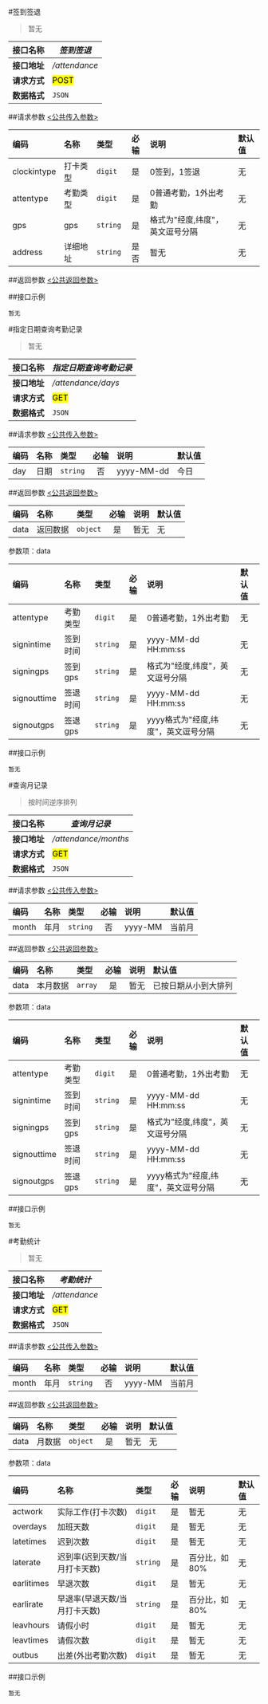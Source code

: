 #签到签退
>暂无

| 接口名称 | *签到签退* |
| -- | -- |
| **接口地址** | */attendance* |
| **请求方式** | <mark>POST</mark> |
| **数据格式** | <code>JSON</code> |


##请求参数
[<公共传入参数>](../README.md)  


|编码|名称|类型|必输|说明|默认值|
|:---|:---|:---|:--:|:---|:-----|
|clockintype|打卡类型|<code>digit</code>|是|0签到，1签退|无|
|attentype|考勤类型|<code>digit</code>|是|0普通考勤，1外出考勤|无|
|gps|gps|<code>string</code>|是|格式为"经度,纬度"，英文逗号分隔|无|
|address|详细地址|<code>string</code>|是否|暂无|无|

##返回参数
[<公共返回参数>](../README.md)

##接口示例

```
暂无
```

#指定日期查询考勤记录
>暂无

| 接口名称 | *指定日期查询考勤记录* |
| -- | -- |
| **接口地址** | */attendance/days* |
| **请求方式** | <mark>GET</mark> |
| **数据格式** | <code>JSON</code> |


##请求参数
[<公共传入参数>](../README.md)  

|编码|名称|类型|必输|说明|默认值|
|:---|:---|:---|:--:|:---|:-----|
|day|日期|<code>string</code>|否|yyyy-MM-dd|今日|


##返回参数
[<公共返回参数>](../README.md)

|编码|名称|类型|必输|说明|默认值|
|:---|:---|:---|:--:|:---|:-----|
|data|返回数据|<code>object</code>|是|暂无|无|

参数项：data

|编码|名称|类型|必输|说明|默认值|
|:---|:---|:---|:--:|:---|:-----|
|attentype|考勤类型|<code>digit</code>|是|0普通考勤，1外出考勤|无|
|signintime|签到时间|<code>string</code>|是|yyyy-MM-dd HH:mm:ss|无|
|signingps|签到gps|<code>string</code>|是|格式为"经度,纬度"，英文逗号分隔|无|
|signouttime|签退时间|<code>string</code>|是|yyyy-MM-dd HH:mm:ss|无|
|signoutgps|签退gps|<code>string</code>|是|yyyy格式为"经度,纬度"，英文逗号分隔|无|

##接口示例

```
暂无
```


#查询月记录
>按时间逆序排列

| 接口名称 | *查询月记录* |
| -- | -- |
| **接口地址** | */attendance/months* |
| **请求方式** | <mark>GET</mark> |
| **数据格式** | <code>JSON</code> |


##请求参数
[<公共传入参数>](../README.md)  

|编码|名称|类型|必输|说明|默认值|
|:---|:---|:---|:--:|:---|:-----|
|month|年月|<code>string</code>|否|yyyy-MM|当前月|


##返回参数
[<公共返回参数>](../README.md)

|编码|名称|类型|必输|说明|默认值|
|:---|:---|:---|:--:|:---|:-----|
|data|本月数据|<code>array</code>|是|暂无|已按日期从小到大排列|

参数项：data

|编码|名称|类型|必输|说明|默认值|
|:---|:---|:---|:--:|:---|:-----|
|attentype|考勤类型|<code>digit</code>|是|0普通考勤，1外出考勤|无|
|signintime|签到时间|<code>string</code>|是|yyyy-MM-dd HH:mm:ss|无|
|signingps|签到gps|<code>string</code>|是|格式为"经度,纬度"，英文逗号分隔|无|
|signouttime|签退时间|<code>string</code>|是|yyyy-MM-dd HH:mm:ss|无|
|signoutgps|签退gps|<code>string</code>|是|yyyy格式为"经度,纬度"，英文逗号分隔|无|

##接口示例

```
暂无
```




#考勤统计
>暂无

| 接口名称 | *考勤统计* |
| -- | -- |
| **接口地址** | */attendance* |
| **请求方式** | <mark>GET</mark> |
| **数据格式** | <code>JSON</code> |


##请求参数
[<公共传入参数>](../README.md)  

|编码|名称|类型|必输|说明|默认值|
|:---|:---|:---|:--:|:---|:-----|
|month|年月|<code>string</code>|否|yyyy-MM|当前月|


##返回参数
[<公共返回参数>](../README.md)

|编码|名称|类型|必输|说明|默认值|
|:---|:---|:---|:--:|:---|:-----|
|data|月数据|<code>object</code>|是|暂无|无|

参数项：data


|编码|名称|类型|必输|说明|默认值|
|:---|:---|:---|:--:|:---|:-----|
|actwork|实际工作(打卡次数)|<code>digit</code>|是|暂无|无|
|overdays|加班天数|<code>digit</code>|是|暂无|无|
|latetimes|迟到次数|<code>digit</code>|是|暂无|无|
|laterate|迟到率(迟到天数/当月打卡天数)|<code>string</code>|是|百分比，如80%|无|
|earlitimes|早退次数|<code>digit</code>|是|暂无|无|
|earlirate|早退率(早退天数/当月打卡天数)|<code>string</code>|是|百分比，如80%|无|
|leavhours|请假小时|<code>digit</code>|是|暂无|无|
|leavtimes|请假次数|<code>digit</code>|是|暂无|无|
|outbus|出差(外出考勤次数)|<code>digit</code>|是|暂无|无|
##接口示例

```
暂无
```




